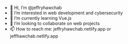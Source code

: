 - 👋 Hi, I’m @jeffryhawchab
- 👀 I’m interested in web development and cybersecurity
- 🌱 I’m currently learning Vue.js
- 💞️ I’m looking to collaborate on web projects
- 📫 How to reach me: jeffryhawchab.netlify.app or jeffhawchab.netlify.app

<!---
jeffryhawchab/jeffryhawchab is a ✨ special ✨ repository because its `README.md` (this file) appears on your GitHub profile.
You can click the Preview link to take a look at your changes.
--->
